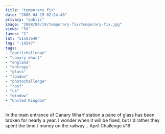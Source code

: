 ```yaml
---
title: "temporary fix"
date: "2008-04-19 02:24:46"
privacy: "public"
image: "2008/04/19/temporary-fix/temporary-fix.jpg"
views: "58"
faves: "1"
lat: "51503640"
lng: "-19547"
tags:
- "aprilchallenge"
- "canary wharf"
- "england"
- "entropy"
- "glass"
- "london"
- "photochallenge"
- "roof"
- "uk"
- "window"
- "United Kingdom"
---
```

In the main entrance of Canary Wharf station a pane of glass has been broken for nearly a year. I wonder when it will be fixed, but I'd rather they spent the time / money on the railway... April Challenge #19<a href="/photos/2008/04/19/temporary-fix"></a>
